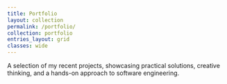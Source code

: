 ```yaml
---
title: Portfolio
layout: collection
permalink: /portfolio/
collection: portfolio
entries_layout: grid
classes: wide
---
```


A selection of my recent projects, showcasing practical solutions, creative thinking, and a hands-on approach to 
software engineering. 